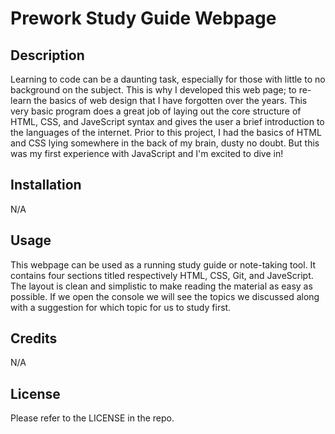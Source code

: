 # Prework Study Guide Webpage

## Description

Learning to code can be a daunting task, especially for those with little to no background on the subject. This is why I developed this web page; to re-learn the basics of web design that I have forgotten over the years. This very basic program does a great job of laying out the core structure of HTML, CSS, and JaveScript syntax and gives the user a brief introduction to the languages of the internet. Prior to this project, I had the basics of HTML and CSS lying somewhere in the back of my brain, dusty no doubt. But this was my first experience with JavaScript and I'm excited to dive in!

## Installation

N/A

## Usage

This webpage can be used as a running study guide or note-taking tool. It contains four sections titled respectively HTML, CSS, Git, and JaveScript. The layout is clean and simplistic to make reading the material as easy as possible. If we open the console we will see the topics we discussed along with a suggestion for which topic for us to study first. 

## Credits

N/A

## License

Please refer to the LICENSE in the repo.